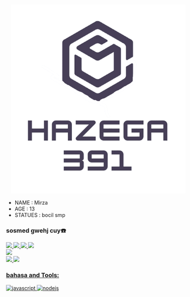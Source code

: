 <p align="center">
  <img src="1654318100382.png" />
</p>

<p align="center">

- NAME : Mirza
- AGE : 13
- STATUES : bocil smp

### sosmed gwehj cuy☎️

<a href="https://wa.me/6289690735612"><img src="https://img.shields.io/badge/WhatsApp-25D366?style=for-the-badge&logo=whatsapp&logoColor=white" />
<a href="https://www.facebook.com/MirzaGevs"><img src="https://img.shields.io/badge/Facebook-%234267B2.svg?&style=for-the-badge&logo=facebook&logoColor=white" />
<a href="https://instagram.com/MirzaGevs"><img src="https://img.shields.io/badge/Instagram-E4405F?style=for-the-badge&logo=instagram&logoColor=white"/>
<a href="https://t.me/ERROR4022"><img src="https://img.shields.io/badge/Telegram-%230088cc.svg?&style=for-the-badge&logo=telegram&logoColor=white" /> <br>
<a href="https://youtube.com/c/FantechGaming"><img src="https://img.shields.io/badge/YouTube-FantechGaming-ff0000?style=for-the-badge&logo=youtube&logoColor=ff0000&link=https://youtube.com/c/FantechGaming" /><br>
<a href="https://github.com/MirzaAzib788"><img src="https://img.shields.io/badge/-GitHub-black?style=for-the-badge&logo=github" />
<a href="https://chat.whatsapp.com/FdrAEOJCdoyKpKGlbCGGLL"><img src="https://img.shields.io/badge/Grup Wangsaff-25D366?style=for-the-badge&logo=whatsapp&logoColor=white" />

<h3 align="left">bahasa and Tools:</h3>

<p align="left"> <a href="https://developer.mozilla.org/en-US/docs/Web/JavaScript" target="_blank"> <img src="https://img.shields.io/badge/-JavaScript-black?style=flat-square&logo=javascript" alt="javascript" width="40" height="40"/> </a> <a href="https://nodejs.org" target="_blank"> <img src="https://img.shields.io/badge/-Node.js-black?style=flat-square&logo=Node.js" alt="nodejs" width="40" height="40"/> </a> </p>

